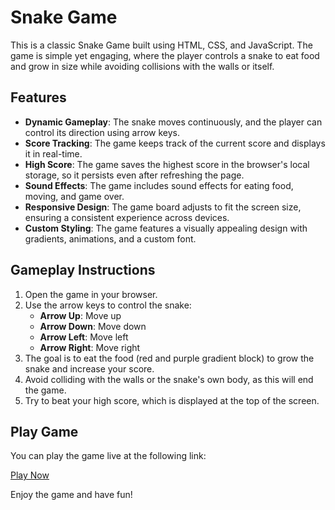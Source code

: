 # Snake Game

This is a classic Snake Game built using HTML, CSS, and JavaScript. The game is simple yet engaging, where the player controls a snake to eat food and grow in size while avoiding collisions with the walls or itself.

## Features

- **Dynamic Gameplay**: The snake moves continuously, and the player can control its direction using arrow keys.
- **Score Tracking**: The game keeps track of the current score and displays it in real-time.
- **High Score**: The game saves the highest score in the browser's local storage, so it persists even after refreshing the page.
- **Sound Effects**: The game includes sound effects for eating food, moving, and game over.
- **Responsive Design**: The game board adjusts to fit the screen size, ensuring a consistent experience across devices.
- **Custom Styling**: The game features a visually appealing design with gradients, animations, and a custom font.

## Gameplay Instructions

1. Open the game in your browser.
2. Use the arrow keys to control the snake:
   - **Arrow Up**: Move up
   - **Arrow Down**: Move down
   - **Arrow Left**: Move left
   - **Arrow Right**: Move right
3. The goal is to eat the food (red and purple gradient block) to grow the snake and increase your score.
4. Avoid colliding with the walls or the snake's own body, as this will end the game.
5. Try to beat your high score, which is displayed at the top of the screen.

## Play Game

You can play the game live at the following link:

[Play Now](https://amanhaidry.github.io/SnakeGame/)

Enjoy the game and have fun!